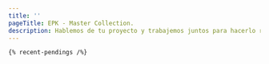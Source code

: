 ```yaml
---
title: ''
pageTitle: EPK - Master Collection.
description: Hablemos de tu proyecto y trabajemos juntos para hacerlo realidad.
---
```




    {% recent-pendings /%}
